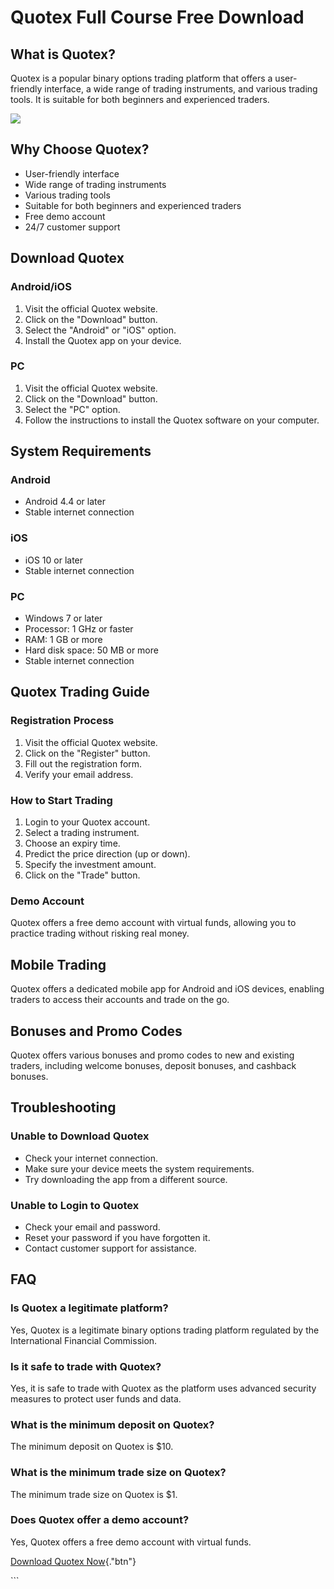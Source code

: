 # Quotex Full Course Free Download

## What is Quotex?

Quotex is a popular binary options trading platform that offers a
user-friendly interface, a wide range of trading instruments, and
various trading tools. It is suitable for both beginners and experienced
traders.

[![](https://static.quotex.io/files/1_en/300_250.jpg)](https://traff.sbs/brokerqxsignupf)

## Why Choose Quotex?

-   User-friendly interface
-   Wide range of trading instruments
-   Various trading tools
-   Suitable for both beginners and experienced traders
-   Free demo account
-   24/7 customer support

## Download Quotex

### Android/iOS

1.  Visit the official Quotex website.
2.  Click on the "Download" button.
3.  Select the "Android" or "iOS" option.
4.  Install the Quotex app on your device.

### PC

1.  Visit the official Quotex website.
2.  Click on the "Download" button.
3.  Select the "PC" option.
4.  Follow the instructions to install the Quotex software on your
    computer.

## System Requirements

### Android

-   Android 4.4 or later
-   Stable internet connection

### iOS

-   iOS 10 or later
-   Stable internet connection

### PC

-   Windows 7 or later
-   Processor: 1 GHz or faster
-   RAM: 1 GB or more
-   Hard disk space: 50 MB or more
-   Stable internet connection

## Quotex Trading Guide

### Registration Process

1.  Visit the official Quotex website.
2.  Click on the "Register" button.
3.  Fill out the registration form.
4.  Verify your email address.

### How to Start Trading

1.  Login to your Quotex account.
2.  Select a trading instrument.
3.  Choose an expiry time.
4.  Predict the price direction (up or down).
5.  Specify the investment amount.
6.  Click on the "Trade" button.

### Demo Account

Quotex offers a free demo account with virtual funds, allowing you to
practice trading without risking real money.

## Mobile Trading

Quotex offers a dedicated mobile app for Android and iOS devices,
enabling traders to access their accounts and trade on the go.

## Bonuses and Promo Codes

Quotex offers various bonuses and promo codes to new and existing
traders, including welcome bonuses, deposit bonuses, and cashback
bonuses.

## Troubleshooting

### Unable to Download Quotex

-   Check your internet connection.
-   Make sure your device meets the system requirements.
-   Try downloading the app from a different source.

### Unable to Login to Quotex

-   Check your email and password.
-   Reset your password if you have forgotten it.
-   Contact customer support for assistance.

## FAQ

### Is Quotex a legitimate platform?

Yes, Quotex is a legitimate binary options trading platform regulated by
the International Financial Commission.

### Is it safe to trade with Quotex?

Yes, it is safe to trade with Quotex as the platform uses advanced
security measures to protect user funds and data.

### What is the minimum deposit on Quotex?

The minimum deposit on Quotex is \$10.

### What is the minimum trade size on Quotex?

The minimum trade size on Quotex is \$1.

### Does Quotex offer a demo account?

Yes, Quotex offers a free demo account with virtual funds.

[Download Quotex
Now](\%22https://traff.sbs/quotexonelink\%22){."btn"}

\`\`\`

